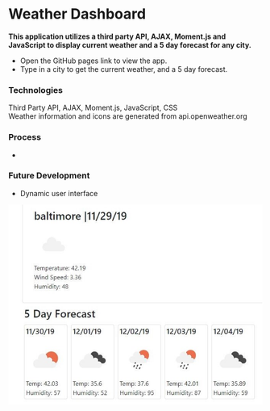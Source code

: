 # Weather Dashboard

**This application utilizes a third party API, AJAX, Moment.js and JavaScript to display current weather and a 5 day forecast for any city.**

- Open the GitHub pages link to view the app.
- Type in a city to get the current weather, and a 5 day forecast.

### Technologies
Third Party API, AJAX, Moment.js, JavaScript, CSS  
Weather information and icons are generated from api.openweather.org

### Process
- 

### Future Development
- Dynamic user interface
  
![](/images/weather.JPG)

